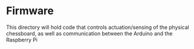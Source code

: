 # Firmware
This directory will hold code that controls actuation/sensing of the physical chessboard, as well as communication between the Arduino and the Raspberry Pi
